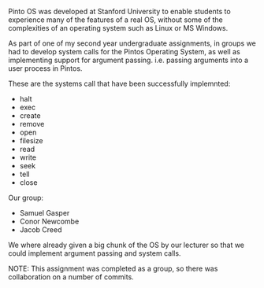 Pinto OS was developed at Stanford University to enable students to experience many of the
features of a real OS, without some of the complexities of an operating system such as Linux
or MS Windows.

As part of one of my second year undergraduate assignments, in groups we had to develop system calls
for the Pintos Operating System, as well as implementing support for argument passing.
i.e. passing arguments into a user process in Pintos.

These are the systems call that have been successfully implemnted:
 - halt
 - exec
 - create
 - remove
 - open
 - filesize
 - read
 - write
 - seek
 - tell
 - close
 
 Our group:
  - Samuel Gasper
  - Conor Newcombe
  - Jacob Creed
  
 We where already given a big chunk of the OS by our lecturer so that we could implement argument
 passing and system calls.
  
 NOTE: This assignment was completed as a group, so there was collaboration on a number of commits.
 
